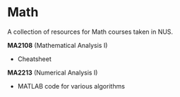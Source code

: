 # Math

A collection of resources for Math courses taken in NUS.

**MA2108** (Mathematical Analysis I)
- Cheatsheet

**MA2213** (Numerical Analysis I)
- MATLAB code for various algorithms
